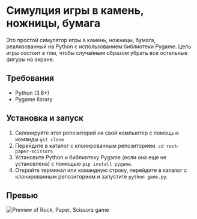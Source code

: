 # Симулция игры в камень, ножницы, бумага

Это простой симулятор игры в камень, ножницы, бумага, реализованный на Python с использованием библиотеки Pygame. Цель игры состоит в том, чтобы случайным образом убрать все остальные фигуры на экране.

## Требования

- Python (3.6+)
- Pygame library

## Установка и запуск

1. Склонируйте этот репозиторий на свой компьютер с помощью команды `git clone`
2. Перейдите в каталог с клонированным репозиторием. `cd rock-paper-scissors`
3. Установите Python и библиотеку Pygame (если она еще не установлена) с помощью `pip install pygame`.
4. Откройте терминал или командную строку, перейдите в каталог с клонированным репозиторием и запустите `python game.py`.


## Превью

![Preview of Rock, Paper, Scissors game](https://tenor.googleapis.com/v2/media?id=6214694895247961103&format=optimizedgif&client_key=tenor_web&access_token=ya29.a0Ael9sCNhqoyzNOIiol6qx3Yiy5RJVx0p_OnzoypR-RyW-kOO9N3Jpv3iqI1p_odS-RnOLs6smRIAsRVZaZBIxP1KQBaoARCZzL56yJdHW_dzNK7FVzUHwePhpeGaXdhV2EDNrZ8Pnn0PCqTSEqmN6AYGwxG4aCgYKAegSARASFQF4udJhKpt7oXDqNw-zYl_GEWvyeg0163&key=AIzaSyC-P6_qz3FzCoXGLk6tgitZo4jEJ5mLzD8)



